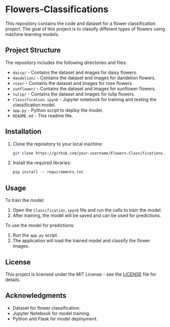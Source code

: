 
# Flowers-Classifications

This repository contains the code and dataset for a flower classification project. The goal of this project is to classify different types of flowers using machine learning models.

## Project Structure

The repository includes the following directories and files:

- `daisy/` - Contains the dataset and images for daisy flowers.
- `dandelion/` - Contains the dataset and images for dandelion flowers.
- `rose/` - Contains the dataset and images for rose flowers.
- `sunflower/` - Contains the dataset and images for sunflower flowers.
- `tulip/` - Contains the dataset and images for tulip flowers.
- `Classification.ipynb` - Jupyter notebook for training and testing the classification model.
- `app.py` - Python script to deploy the model.
- `README.md` - This readme file.

## Installation

1. Clone the repository to your local machine:
   ```bash
   git clone https://github.com/your-username/Flowers-Classifications.git
   ```

2. Install the required libraries:
   ```bash
   pip install -r requirements.txt
   ```

## Usage

To train the model:

1. Open the `Classification.ipynb` file and run the cells to train the model.
2. After training, the model will be saved and can be used for predictions.

To use the model for predictions:

1. Run the `app.py` script.
2. The application will load the trained model and classify the flower images.

## License

This project is licensed under the MIT License - see the [LICENSE](LICENSE) file for details.

## Acknowledgments

- Dataset for flower classification.
- Jupyter Notebook for model training.
- Python and Flask for model deployment.

```

